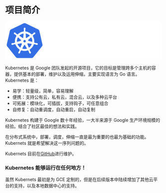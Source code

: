 # 项目简介

![](_images/kubernetes_logo.png)

Kubernetes 是 Google 团队发起的开源项目，它的目标是管理跨多个主机的容器，提供基本的部署，维护以及运用伸缩，主要实现语言为 Go 语言。Kubernetes 是：

* 易学：轻量级，简单，容易理解
* 便携：支持公有云，私有云，混合云，以及多种云平台
* 可拓展：模块化，可插拔，支持钩子，可任意组合
* 自修复：自动重调度，自动重启，自动复制

Kubernetes 构建于 Google 数十年经验，一大半来源于 Google 生产环境规模的经验。结合了社区最佳的想法和实践。

在分布式系统中，部署，调度，伸缩一直是最为重要的也最为基础的功能。Kubernets 就是希望解决这一序列问题的。

Kubernets 目前在[GitHub](https://github.com/kubernetes/kubernetes)进行维护。

### Kubernetes 能够运行在任何地方！

虽然 Kubernets 最初是为 GCE 定制的，但是在后续版本中陆续增加了其他云平台的支持，以及本地数据中心的支持。
